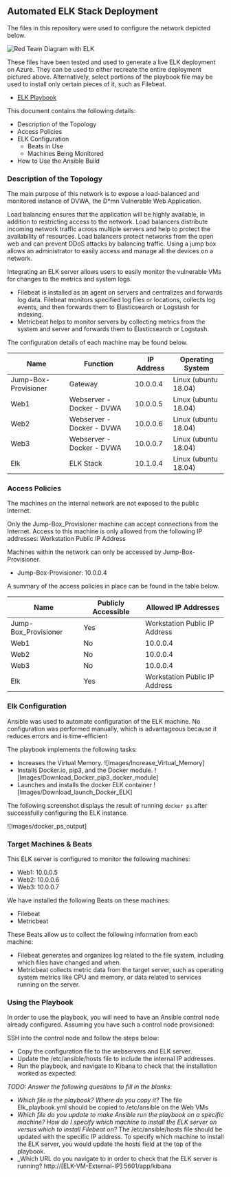 ## Automated ELK Stack Deployment

The files in this repository were used to configure the network depicted below.

![Red Team Diagram with ELK](https://github.com/smboyd314/Cybersecurity-Project-1-Elk-Stack/tree/main/README/Images#:~:text=Red_Team_with_ELK.png)

These files have been tested and used to generate a live ELK deployment on Azure. They can be used to either recreate the entire deployment pictured above. Alternatively, select portions of the playbook file may be used to install only certain pieces of it, such as Filebeat.

  - [ELK Playbook](Ansible/Elk_Playbook.yml)

This document contains the following details:
- Description of the Topology
- Access Policies
- ELK Configuration
  - Beats in Use
  - Machines Being Monitored
- How to Use the Ansible Build


### Description of the Topology

The main purpose of this network is to expose a load-balanced and monitored instance of DVWA, the D*mn Vulnerable Web Application.

Load balancing ensures that the application will be highly available, in addition to restricting access to the network.
Load balancers distribute incoming network traffic across multiple servers and help to protect the availability of resources. Load balancers protect networks from the open web and can prevent DDoS attacks by balancing traffic.
Using a jump box allows an administrator to easily access and manage all the devices on a network.

Integrating an ELK server allows users to easily monitor the vulnerable VMs for changes to the metrics and system logs.
- Filebeat is installed as an agent on servers and centralizes and forwards log data. Filebeat monitors specified log files or locations, collects log events, and then forwards them to Elasticsearch or Logstash for indexing.
- Metricbeat helps to monitor servers by collecting metrics from the system and server and forwards them to Elasticsearch or Logstash.

The configuration details of each machine may be found below.

| Name                 | Function                  | IP Address | Operating System     |
|----------------------|---------------------------|------------|----------------------|
| Jump-Box-Provisioner | Gateway                   | 10.0.0.4   | Linux (ubuntu 18.04) |
| Web1                 | Webserver - Docker - DVWA | 10.0.0.5   | Linux (ubuntu 18.04) |
| Web2                 | Webserver - Docker - DVWA | 10.0.0.6   | Linux (ubuntu 18.04) |
| Web3                 | Webserver - Docker - DVWA | 10.0.0.7   | Linux (ubuntu 18.04) |
| Elk                  | ELK Stack                 | 10.1.0.4   | Linux (ubuntu 18.04) |

### Access Policies

The machines on the internal network are not exposed to the public Internet. 

Only the Jump-Box_Provisioner machine can accept connections from the Internet. Access to this machine is only allowed from the following IP addresses:
Workstation Public IP Address

Machines within the network can only be accessed by Jump-Box-Provisioner.
- Jump-Box-Provisioner: 10.0.0.4

A summary of the access policies in place can be found in the table below.

| Name                 | Publicly Accessible | Allowed IP Addresses          |
|----------------------|---------------------|-------------------------------|
| Jump-Box_Provisioner | Yes                 | Workstation Public IP Address |
| Web1                 | No                  | 10.0.0.4                      |
| Web2                 | No                  | 10.0.0.4                      |
| Web3                 | No                  | 10.0.0.4                      |
| Elk                  | Yes                 | Workstation Public IP Address |

### Elk Configuration

Ansible was used to automate configuration of the ELK machine. No configuration was performed manually, which is advantageous because it reduces errors and is time-efficient

The playbook implements the following tasks:
- Increases the Virtual Memory.
![Images/Increase_Virtual_Memory]
- Installs Docker.io, pip3, and the Docker module.
![Images/Download_Docker_pip3_docker_module]
- Launches and installs the docker ELK container
![Images/Download_launch_Docker_ELK]

The following screenshot displays the result of running `docker ps` after successfully configuring the ELK instance.

![Images/docker_ps_output]

### Target Machines & Beats
This ELK server is configured to monitor the following machines:
- Web1: 10.0.0.5
- Web2: 10.0.0.6
- Web3: 10.0.0.7

We have installed the following Beats on these machines:
- Filebeat
- Metricbeat

These Beats allow us to collect the following information from each machine:
- Filebeat generates and organizes log related to the file system, including which files have changed and when.
- Metricbeat collects metric data from the target server, such as operating system metrics like CPU and memory, or data related to services running on the server.

### Using the Playbook
In order to use the playbook, you will need to have an Ansible control node already configured. Assuming you have such a control node provisioned: 

SSH into the control node and follow the steps below:
- Copy the configuration file to the webservers and ELK server.
- Update the /etc/ansible/hosts file to include the internal IP addresses.
- Run the playbook, and navigate to Kibana to check that the installation worked as expected.

_TODO: Answer the following questions to fill in the blanks:_
- _Which file is the playbook? Where do you copy it?_ 
The file Elk_playbook.yml should be copied to /etc/ansible on the Web VMs
- _Which file do you update to make Ansible run the playbook on a specific machine? How do I specify which machine to install the ELK server on versus which to install Filebeat on?_ 
The /etc/ansible/hosts file should be updated with the specific IP address. To specify which machine to install the ELK server, you would update the hosts field at the top of the playbook.
- _Which URL do you navigate to in order to check that the ELK server is running?
http://[ELK-VM-External-IP]:5601/app/kibana

